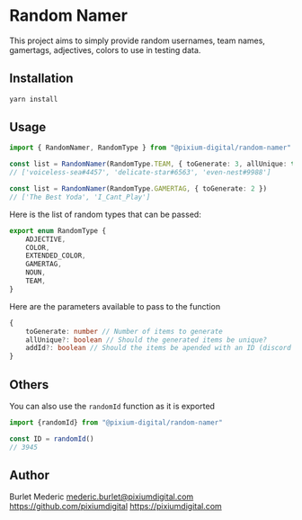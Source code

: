 # Random Namer

This project aims to simply provide random usernames, team names, gamertags, adjectives, colors to use in testing data.

## Installation

```ts
yarn install
```

## Usage

```ts
import { RandomNamer, RandomType } from "@pixium-digital/random-namer"

const list = RandomNamer(RandomType.TEAM, { toGenerate: 3, allUnique: true, addId: true })
// ['voiceless-sea#4457', 'delicate-star#6563', 'even-nest#9988']

const list = RandomNamer(RandomType.GAMERTAG, { toGenerate: 2 })
// ['The Best Yoda', 'I_Cant_Play']
```

Here is the list of random types that can be passed:

```ts
export enum RandomType {
    ADJECTIVE,
    COLOR,
    EXTENDED_COLOR,
    GAMERTAG,
    NOUN,
    TEAM,
}
```

Here are the parameters available to pass to the function

```ts
{
    toGenerate: number // Number of items to generate
    allUnique?: boolean // Should the generated items be unique?
    addId?: boolean // Should the items be apended with an ID (discord like) #3949
}
```

## Others

You can also use the `randomId` function as it is exported

```ts
import {randomId} from "@pixium-digital/random-namer"

const ID = randomId()
// 3945
```

## Author

Burlet Mederic <mederic.burlet@pixiumdigital.com>
https://github.com/pixiumdigital
https://pixiumdigital.com
